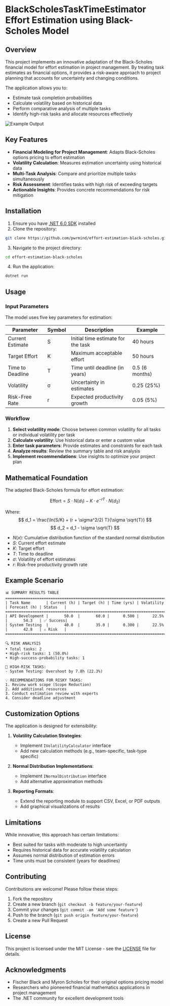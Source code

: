 # BlackScholesTaskTimeEstimator Effort Estimation using Black-Scholes Model

## Overview

This project implements an innovative adaptation of the Black-Scholes financial model for effort estimation in project management. By treating task estimates as financial options, it provides a risk-aware approach to project planning that accounts for uncertainty and changing conditions.

The application allows you to:
- Estimate task completion probabilities
- Calculate volatility based on historical data
- Perform comparative analysis of multiple tasks
- Identify high-risk tasks and allocate resources effectively

![Example Output](https://via.placeholder.com/800x400?text=Screenshot+of+Estimation+Results)

## Key Features

- **Financial Modeling for Project Management**: Adapts Black-Scholes options pricing to effort estimation
- **Volatility Calculation**: Measures estimation uncertainty using historical data
- **Multi-Task Analysis**: Compare and prioritize multiple tasks simultaneously
- **Risk Assessment**: Identifies tasks with high risk of exceeding targets
- **Actionable Insights**: Provides concrete recommendations for risk mitigation

## Installation

1. Ensure you have [.NET 6.0 SDK](https://dotnet.microsoft.com/download) installed
2. Clone the repository:
```bash
git clone https://github.com/pwrmind/effort-estimation-black-scholes.git
```
3. Navigate to the project directory:
```bash
cd effort-estimation-black-scholes
```
4. Run the application:
```bash
dotnet run
```

## Usage

### Input Parameters
The model uses five key parameters for estimation:

| Parameter | Symbol | Description | Example |
|-----------|--------|-------------|---------|
| Current Estimate | S | Initial time estimate for the task | 40 hours |
| Target Effort | K | Maximum acceptable effort | 50 hours |
| Time to Deadline | T | Time until deadline (in years) | 0.5 (6 months) |
| Volatility | σ | Uncertainty in estimates | 0.25 (25%) |
| Risk-Free Rate | r | Expected productivity growth | 0.05 (5%) |

### Workflow
1. **Select volatility mode**: Choose between common volatility for all tasks or individual volatility per task
2. **Calculate volatility**: Use historical data or enter a custom value
3. **Enter task parameters**: Provide estimates and constraints for each task
4. **Analyze results**: Review the summary table and risk analysis
5. **Implement recommendations**: Use insights to optimize your project plan

## Mathematical Foundation

The adapted Black-Scholes formula for effort estimation:

$$ \text{Effort} = S \cdot N(d_1) - K \cdot e^{-rT} \cdot N(d_2) $$

Where:
$$ d_1 = \frac{\ln(S/K) + (r + \sigma^2/2) T}{\sigma \sqrt{T}} $$
$$ d_2 = d_1 - \sigma \sqrt{T} $$

- $N(x)$: Cumulative distribution function of the standard normal distribution
- $S$: Current effort estimate
- $K$: Target effort
- $T$: Time to deadline
- $\sigma$: Volatility of effort estimates
- $r$: Risk-free productivity growth rate

## Example Scenario

```text
📊 SUMMARY RESULTS TABLE
====================================================================================================
| Task Name       | Current (h) | Target (h) | Time (yrs) | Volatility | Forecast (h) | Status   |
====================================================================================================
| API Development |       50.0  |       60.0 |      0.500 |      22.5% |       54.3   | ✅ Success|
| System Testing  |       40.0  |       35.0 |      0.300 |      22.5% |       42.8   | ⚠️ Risk   |
====================================================================================================

🔍 RISK ANALYSIS
• Total tasks: 2
• High-risk tasks: 1 (50.0%)
• High-success-probability tasks: 1

🚨 HIGH-RISK TASKS:
- System Testing: Overshoot by 7.8h (22.3%)

💡 RECOMMENDATIONS FOR RISKY TASKS:
1. Review work scope (Scope Reduction)
2. Add additional resources
3. Conduct estimation review with experts
4. Consider deadline adjustment
```

## Customization Options

The application is designed for extensibility:

1. **Volatility Calculation Strategies**:
   - Implement `IVolatilityCalculator` interface
   - Add new calculation methods (e.g., team-specific, task-type specific)

2. **Normal Distribution Implementations**:
   - Implement `INormalDistribution` interface
   - Add alternative approximation methods

3. **Reporting Formats**:
   - Extend the reporting module to support CSV, Excel, or PDF outputs
   - Add graphical visualizations of results

## Limitations

While innovative, this approach has certain limitations:
- Best suited for tasks with moderate to high uncertainty
- Requires historical data for accurate volatility calculation
- Assumes normal distribution of estimation errors
- Time units must be consistent (years for deadlines)

## Contributing

Contributions are welcome! Please follow these steps:
1. Fork the repository
2. Create a new branch (`git checkout -b feature/your-feature`)
3. Commit your changes (`git commit -am 'Add some feature'`)
4. Push to the branch (`git push origin feature/your-feature`)
5. Create a new Pull Request

## License

This project is licensed under the MIT License - see the [LICENSE](LICENSE) file for details.

## Acknowledgments

- Fischer Black and Myron Scholes for their original options pricing model
- Researchers who pioneered financial mathematics applications in project management
- The .NET community for excellent development tools